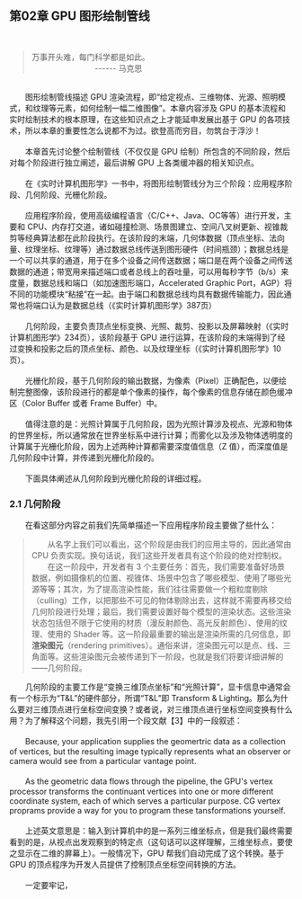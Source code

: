 ## 第02章  GPU 图形绘制管线
<br>

> 万事开头难，每门科学都是如此。<br>
　　　　　　　　------ 马克思
<br>
　　图形绘制管线描述 GPU 渲染流程，即“给定视点、三维物体、光源、照明模式，和纹理等元素，如何绘制一幅二维图像”。本章内容涉及 GPU 的基本流程和实时绘制技术的根本原理，在这些知识点之上才能延申发展出基于 GPU 的各项技术，所以本章的重要性怎么说都不为过。欲登高而穷目，勿筑台于浮沙！
<br>
<br>
　　本章首先讨论整个绘制管线（不仅仅是 GPU 绘制）所包含的不同阶段，然后对每个阶段进行独立阐述，最后讲解 GPU 上各类缓冲器的相关知识点。
<br>
<br>
　　在《实时计算机图形学》一书中，将图形绘制管线分为三个阶段：应用程序阶段、几何阶段、光栅化阶段。
<br>
<br>
　　应用程序阶段，使用高级编程语言（C/C++、Java、OC等等）进行开发，主要和 CPU、内存打交道，诸如碰撞检测、场景图建立、空间八叉树更新、视锥裁剪等经典算法都在此阶段执行。在该阶段的末端，几何体数据（顶点坐标、法向量、纹理坐标、纹理等）通过数据总线传送到图形硬件（时间瓶颈）；数据总线是一个可以共享的通道，用于在多个设备之间传送数据；端口是在两个设备之间传送数据的通道；带宽用来描述端口或者总线上的吞吐量，可以用每秒字节（b/s）来度量，数据总线和端口（如加速图形端口，Accelerated Graphic Port，AGP）将不同的功能模块“粘接”在一起。由于端口和数据总线均具有数据传输能力，因此通常也将端口认为是数据总线（《实时计算机图形学》387页）
<br>
<br>
　　几何阶段，主要负责顶点坐标变换、光照、裁剪、投影以及屏幕映射（《实时计算机图形学》234页），该阶段基于 GPU 进行运算，在该阶段的末端得到了经过变换和投影之后的顶点坐标、颜色、以及纹理坐标（《实时计算机图形学》10页）。
<br>
<br>
　　光栅化阶段，基于几何阶段的输出数据，为像素（Pixel）正确配色，以便绘制完整图像，该阶段进行的都是单个像素的操作，每个像素的信息存储在颜色缓冲区（Color Buffer 或者 Frame Buffer）中。
<br>
<br>
　　值得注意的是：光照计算属于几何阶段，因为光照计算涉及视点、光源和物体的世界坐标，所以通常放在世界坐标系中进行计算；而雾化以及涉及物体透明度的计算属于光栅化阶段，因为上述两种计算都需要深度值信息（Z 值），而深度值是几何阶段中计算，并传递到光栅化阶段的。
<br>
<br>
　　下面具体阐述从几何阶段到光栅化阶段的详细过程。
<br>

### 2.1 几何阶段

　　在看这部分内容之前我们先简单描述一下应用程序阶段主要做了些什么：<br>
  
>　　从名字上我们可以看出，这个阶段是由我们的应用主导的，因此通常由 CPU 负责实现。换句话说，我们这些开发者具有这个阶段的绝对控制权。<br>
　　在这一阶段中，开发者有 3 个主要任务：首先，我们需要准备好场景数据，例如摄像机的位置、视锥体、场景中包含了哪些模型、使用了哪些光源等等；其次，为了提高渲染性能，我们往往需要做一个粗粒度剔除（culling）工作，以把那些不可见的物体剔除出去，这样就不需要再移交给几何阶段进行处理；最后，我们需要设置好每个模型的渲染状态。这些渲染状态包括但不限于它使用的材质（漫反射颜色、高光反射颜色）、使用的纹理、使用的 Shader 等。这一阶段最重要的输出是渲染所需的几何信息，即**渲染图元**（rendering primitives）。通俗来讲，渲染图元可以是点、线、三角面等。这些渲染图元会被传递到下一阶段，也就是我们将要详细讲解的——几何阶段。

　　几何阶段的主要工作是“变换三维顶点坐标”和“光照计算”，显卡信息中通常会有一个标示为“T&L”的硬件部分，所谓“T&L”即 Transform & Lighting。那么为什么要对三维顶点进行坐标空间变换？或者说，对三维顶点进行坐标空间变换有什么用？为了解释这个问题，我先引用一个段文献【3】中的一段叙述：
<br><br>
　　Because, your application supplies the geomertric data as a collection of vertices, but the resulting image typically represents what an observer or camera would see from a particular vantage point.
<br><br>
　　As the geometric data flows through the pipeline, the GPU's vertex processor transforms the continuant vertices into one or more different coordinate system, each of which serves a particular purpose. CG vertex proprams provide a way for you to program these tansformations yourself.
<br><br>
　　上述英文意思是：输入到计算机中的是一系列三维坐标点，但是我们最终需要看到的是，从视点出发观察到的特定点（这句话可以这样理解，三维坐标点，要使之显示在二维的屏幕上）。一般情况下，GPU 帮我们自动完成了这个转换。基于 GPU 的顶点程序为开发人员提供了控制顶点坐标空间转换的方法。
<br><br>
　　一定要牢记，








